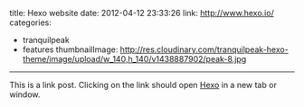 title: Hexo website
date: 2012-04-12 23:33:26
link: http://www.hexo.io/
categories:
- tranquilpeak
- features
thumbnailImage: http://res.cloudinary.com/tranquilpeak-hexo-theme/image/upload/w_140,h_140/v1438887902/peak-8.jpg

---

This is a link post. Clicking on the link should open [Hexo](http://www.hexo.io/) in a new tab or window.